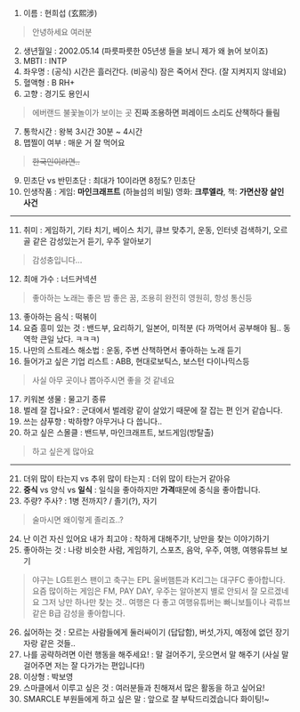 1. 이름 : 현희섭 (玄熙涉)
> 안녕하세요 여러분
2. 생년월일 : 2002.05.14 (파릇파릇한 05년생 들을 보니 제가 왜 늙어 보이죠)
3. MBTI : INTP 
4. 좌우명 : (공식) 시간은 흘러간다. (비공식) 잠은 죽어서 잔다. (잘 지켜지지 않네요)
5. 혈액형 : B RH+
6. 고향 : 경기도 용인시 
>에버랜드 불꽃놀이가 보이는 곳 <b>진짜 조용하면 퍼레이드 소리도 산책하다 들림</b>
7. 통학시간 : 왕복 3시간 30분 ~ 4시간
8. 맵찔이 여부 : 매운 거 잘 먹어요
>~~한국인이라면..~~
9. 민초단 vs 반민초단 : 최대가 10이라면 8정도? 민초단
10. 인생작품 : 게임: <b>마인크래프트</b> (하늘섬의 비밀) 영화: <b>크루엘라</b>, 책: <b>가면산장 살인사건</b>
---
11. 취미 : 게임하기, 기타 치기, 베이스 치기, 큐브 맞추기, 운동, 인터넷 검색하기, 오르골 같은 감성있는거 듣기, 우주 알아보기
> 감성충입니다...
12. 최애 가수 : 너드커넥션
> 좋아하는 노래는 좋은 밤 좋은 꿈, 조용히 완전히 영원히, 항성 통신등 
13. 좋아하는 음식 : 떡볶이
14. 요즘 흥미 있는 것 : 밴드부, 요리하기, 일본어, 미적분 (다 까먹어서 공부해야 됨.. 동역학 큰일 났다. ㅋㅋㅋ)
15. 나만의 스트레스 해소법 : 운동, 주변 산책하면서 좋아하는 노래 듣기
16. 들어가고 싶은 기업 리스트 : ABB, 현대로보틱스, 보스턴 다이나믹스등
> 사실 아무 곳이나 뽑아주시면 좋을 것 같네요
17. 키워본 생물 : 물고기 종류
18. 벌레 잘 잡나요? : 군대에서 벌레랑 같이 살았기 때문에 잘 잡는 편 인거 같습니다.
19. 쓰는 샴푸향 : 박하향? 아무거나 다 씁니다..
20. 하고 싶은 스몰클 : 밴드부, 마인크래프트, 보드게임(방탈출)
> 하고 싶은게 많아요
***
21. 더위 많이 타는지 vs 추위 많이 타는지 : 더위 많이 타는거 같아유
22. <b>중식</b> vs 양식 vs <b>일식</b> : 일식을 좋아하지만 <b>가격</b>때문에 중식을 좋아합니다.
23. 주량? 주사? : 1병 전까지? / 졸기(?), 자기
> 술마시면 왜이렇게 졸리죠..?
24. 난 이건 자신 있어요 내가 최고야 : 착하게 대해주기!, 낭만을 찾는 이야기하기
25. 좋아하는 것 : 나랑 비슷한 사람, 게임하기, 스포츠, 음악, 우주, 여행, 여행유튜브 보기
> 야구는 LG트윈스 팬이고 축구는 EPL 울버햄튼과 K리그는 대구FC 좋아합니다. 요즘 많이하는 게임은 FM, PAY DAY, 우주는 알아본지 별로 안되서 잘 모르겠네요 그저 낭만 하나만 찾는 것.. 여행은 다 좋고 여행유튜버는 빠니보틀이나 곽튜브같은 B급 감성을 좋아합니다.
26. 싫어하는 것 : 모르는 사람들에게 둘러싸이기 (답답함), 버섯,가지, 예정에 없던 장기자랑 같은 것들.. 
27. 나를 공략하려면 이런 행동을 해주세요! : 말 걸어주기, 웃으면서 말 해주기 (사실 말 걸어주면 저는 잘 다가가는 편입니다!)
28. 이상형 : 박보영
29. 스마클에서 이루고 싶은 것 : 여러분들과 친해져서 많은 활동을 하고 싶어요!
30. SMARCLE 부원들에게 하고 싶은 말 : 앞으로 잘 부탁드리겠습니다 화이팅!~

